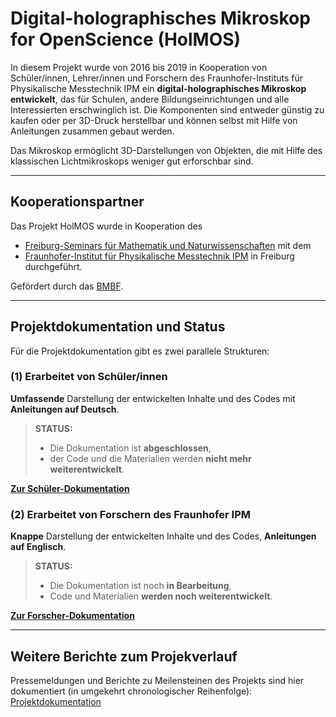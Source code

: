 # Digital-holographisches Mikroskop for OpenScience (HolMOS)

In diesem Projekt wurde von 2016 bis 2019 in Kooperation von Schüler/innen, Lehrer/innen und Forschern des Fraunhofer-Instituts für Physikalische Messtechnik IPM ein **digital-holographisches Mikroskop entwickelt**, das für Schulen, andere Bildungseinrichtungen und alle Interessierten erschwinglich ist. Die Komponenten sind entweder günstig zu kaufen oder per 3D-Druck herstellbar und können selbst mit Hilfe von Anleitungen zusammen gebaut werden. 

Das Mikroskop ermöglicht 3D-Darstellungen von Objekten, die mit Hilfe des klassischen Lichtmikroskops weniger gut erforschbar sind. 

----

## Kooperationspartner

Das Projekt HolMOS wurde in Kooperation des 
* [Freiburg-Seminars für Mathematik und Naturwissenschaften](https://freiburg-seminar.de/stichwort/holmos/) mit dem     
* [Fraunhofer-Institut für Physikalische Messtechnik IPM](https://www.ipm.fraunhofer.de) in Freiburg durchgeführt. 
    
Gefördert durch das [BMBF](https://www.bmbf.de/).


----

##  Projektdokumentation und Status

Für die Projektdokumentation gibt es zwei parallele Strukturen: 

### (1) Erarbeitet von Schüler/innen

**Umfassende** Darstellung der entwickelten Inhalte und des Codes mit **Anleitungen auf Deutsch**. 


> **STATUS:** 
> * Die Dokumentation ist **abgeschlossen**, 
> * der Code und die Materialien werden **nicht mehr weiterentwickelt**. 


**[Zur Schüler-Dokumentation](https://github.com/holmos-mikroskop/holmos/wiki)**


### (2) Erarbeitet von Forschern des Fraunhofer IPM

**Knappe** Darstellung der entwickelten Inhalte und des Codes, **Anleitungen auf Englisch**.

> **STATUS:** 
> * Die Dokumentation ist noch **in Bearbeitung**, 
> * Code und Materialien **werden noch weiterentwickelt**. 

**[Zur Forscher-Dokumentation](https://github.com/holmos-ipm)**

----

## Weitere Berichte zum Projekverlauf

Pressemeldungen und Berichte zu Meilensteinen des Projekts sind hier dokumentiert (in umgekehrt chronologischer Reihenfolge): [Projektdokumentation](https://freiburg-seminar.de/stichwort/holmos/)


